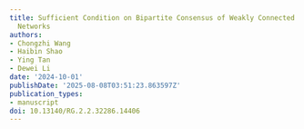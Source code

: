 ```yaml
---
title: Sufficient Condition on Bipartite Consensus of Weakly Connected Matrix-weighted
  Networks
authors:
- Chongzhi Wang
- Haibin Shao
- Ying Tan
- Dewei Li
date: '2024-10-01'
publishDate: '2025-08-08T03:51:23.863597Z'
publication_types:
- manuscript
doi: 10.13140/RG.2.2.32286.14406
---
```

